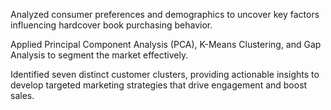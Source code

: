 Analyzed consumer preferences and demographics to uncover key factors influencing hardcover book purchasing behavior.

Applied Principal Component Analysis (PCA), K-Means Clustering, and Gap Analysis to segment the market effectively.

Identified seven distinct customer clusters, providing actionable insights to develop targeted marketing strategies that drive engagement and boost sales.

